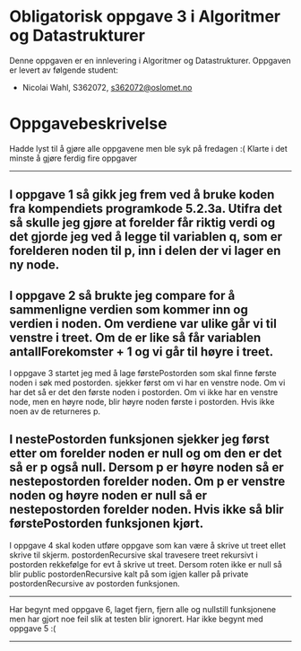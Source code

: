 # Obligatorisk oppgave 3 i Algoritmer og Datastrukturer

Denne oppgaven er en innlevering i Algoritmer og Datastrukturer. 
Oppgaven er levert av følgende student:
* Nicolai Wahl, S362072, s362072@oslomet.no


# Oppgavebeskrivelse
Hadde lyst til å gjøre alle oppgavene men ble syk på fredagen :(
Klarte i det minste å gjøre ferdig fire oppgaver

----------------------------------------------------------------------------------------------------------------------------------------------

I oppgave 1 så gikk jeg frem ved å bruke koden fra kompendiets programkode 5.2.3a. Utifra det så skulle jeg gjøre at forelder får riktig verdi
og det gjorde jeg ved å legge til variablen q, som er forelderen noden til p, inn i delen der vi lager en ny node.
----------------------------------------------------------------------------------------------------------------------------------------------

I oppgave 2 så brukte jeg compare for å sammenligne verdien som kommer inn og verdien i noden. Om verdiene var ulike går vi til venstre i treet. Om de er like
så får variablen antallForekomster + 1 og vi går til høyre i treet.
----------------------------------------------------------------------------------------------------------------------------------------------

I oppgave 3 startet jeg med å lage førstePostorden som skal finne første noden i søk med postorden. sjekker først om vi har en venstre node. Om vi har det så er det den første noden i postorden.
Om vi ikke har en venstre node, men en høyre node, blir høyre noden første i postorden. Hvis ikke noen av de returneres p.

I nestePostorden funksjonen sjekker jeg først etter om forelder noden er null og om den er det så er p også null.
Dersom p er høyre noden så er nestepostorden forelder noden. Om p er venstre noden og høyre noden er null så er nestepostorden forelder noden.
Hvis ikke så blir førstePostorden funksjonen kjørt.
----------------------------------------------------------------------------------------------------------------------------------------------

I oppgave 4 skal koden utføre oppgave som kan være å skrive ut treet ellet skrive til skjerm. postordenRecursive skal travesere treet rekursivt i postorden rekkefølge for evt å skrive ut treet.
Dersom roten ikke er null så blir public postordenRecursive kalt på som igjen kaller på private postordenRecursive av postorden funksjonen.

----------------------------------------------------------------------------------------------------------------------------------------------

Har begynt med oppgave 6, laget fjern, fjern alle og nullstill funksjonene men har gjort noe feil slik at testen blir ignorert.
Har ikke begynt med oppgave 5 :(

----------------------------------------------------------------------------------------------------------------------------------------------


